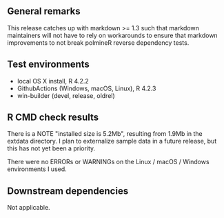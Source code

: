 ## General remarks

This release catches up with markdown >= 1.3 such that markdown maintainers
will not have to rely on workarounds to ensure that markdown improvements 
to not break polmineR reverse dependency tests.


## Test environments

* local OS X install, R 4.2.2
* GithubActions (Windows, macOS, Linux), R 4.2.3
* win-builder (devel, release, oldrel)


## R CMD check results

There is a NOTE "installed size is  5.2Mb", resulting from 1.9Mb in the extdata
directory. I plan to externalize sample data in a future release, but this has
not yet been a priority.

There were no ERRORs or WARNINGs on the Linux / macOS / Windows environments I
used. 


## Downstream dependencies

Not applicable.

